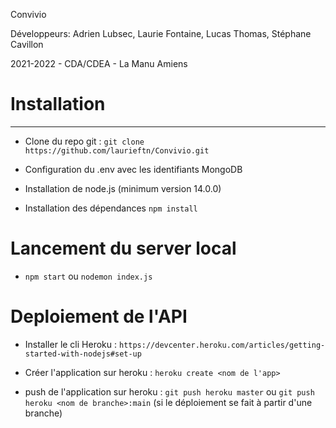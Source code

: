 Convivio 

Développeurs:
Adrien Lubsec,
Laurie Fontaine,
Lucas Thomas,
Stéphane Cavillon

2021-2022 - CDA/CDEA - La Manu Amiens

# Installation
------
- Clone du repo git :
    `git clone https://github.com/laurieftn/Convivio.git `

- Configuration du .env avec les identifiants MongoDB


- Installation de node.js (minimum version 14.0.0)

- Installation des dépendances 
    `npm install`

# Lancement du server local

- `npm start` ou `nodemon index.js`

# Deploiement de l'API
- Installer le cli Heroku : 
   `https://devcenter.heroku.com/articles/getting-started-with-nodejs#set-up`

- Créer l'application sur heroku :
    `heroku create <nom de l'app>`

- push de l'application sur heroku : 
    `git push heroku master` ou `git push heroku <nom de branche>:main` (si le déploiement se fait à partir d'une branche)
